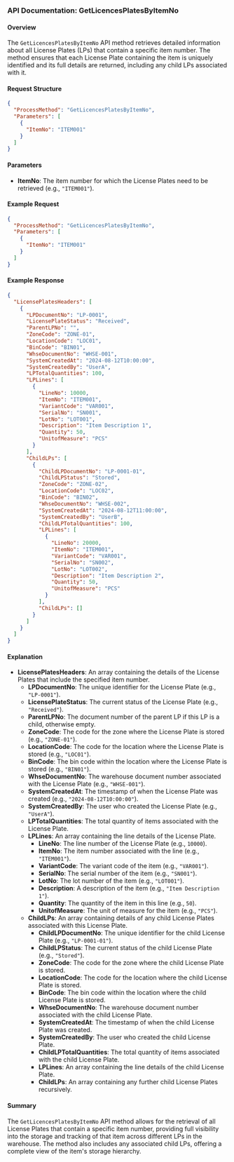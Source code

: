 ### API Documentation: GetLicencesPlatesByItemNo

#### Overview
The `GetLicencesPlatesByItemNo` API method retrieves detailed information about all License Plates (LPs) that contain a specific item number. The method ensures that each License Plate containing the item is uniquely identified and its full details are returned, including any child LPs associated with it.

#### Request Structure
```json
{
  "ProcessMethod": "GetLicencesPlatesByItemNo",
  "Parameters": [
    {
      "ItemNo": "ITEM001"
    }
  ]
}
```

#### Parameters
- **ItemNo**: The item number for which the License Plates need to be retrieved (e.g., `"ITEM001"`).

#### Example Request
```json
{
  "ProcessMethod": "GetLicencesPlatesByItemNo",
  "Parameters": [
    {
      "ItemNo": "ITEM001"
    }
  ]
}
```

#### Example Response
```json
{
  "LicensePlatesHeaders": [
    {
      "LPDocumentNo": "LP-0001",
      "LicensePlateStatus": "Received",
      "ParentLPNo": "",
      "ZoneCode": "ZONE-01",
      "LocationCode": "LOC01",
      "BinCode": "BIN01",
      "WhseDocumentNo": "WHSE-001",
      "SystemCreatedAt": "2024-08-12T10:00:00",
      "SystemCreatedBy": "UserA",
      "LPTotalQuantities": 100,
      "LPLines": [
        {
          "LineNo": 10000,
          "ItemNo": "ITEM001",
          "VariantCode": "VAR001",
          "SerialNo": "SN001",
          "LotNo": "LOT001",
          "Description": "Item Description 1",
          "Quantity": 50,
          "UnitofMeasure": "PCS"
        }
      ],
      "ChildLPs": [
        {
          "ChildLPDocumentNo": "LP-0001-01",
          "ChildLPStatus": "Stored",
          "ZoneCode": "ZONE-02",
          "LocationCode": "LOC02",
          "BinCode": "BIN02",
          "WhseDocumentNo": "WHSE-002",
          "SystemCreatedAt": "2024-08-12T11:00:00",
          "SystemCreatedBy": "UserB",
          "ChildLPTotalQuantities": 100,
          "LPLines": [
            {
              "LineNo": 20000,
              "ItemNo": "ITEM001",
              "VariantCode": "VAR001",
              "SerialNo": "SN002",
              "LotNo": "LOT002",
              "Description": "Item Description 2",
              "Quantity": 50,
              "UnitofMeasure": "PCS"
            }
          ],
          "ChildLPs": []
        }
      ]
    }
  ]
}
```

#### Explanation
- **LicensePlatesHeaders**: An array containing the details of the License Plates that include the specified item number.
  - **LPDocumentNo**: The unique identifier for the License Plate (e.g., `"LP-0001"`).
  - **LicensePlateStatus**: The current status of the License Plate (e.g., `"Received"`).
  - **ParentLPNo**: The document number of the parent LP if this LP is a child, otherwise empty.
  - **ZoneCode**: The code for the zone where the License Plate is stored (e.g., `"ZONE-01"`).
  - **LocationCode**: The code for the location where the License Plate is stored (e.g., `"LOC01"`).
  - **BinCode**: The bin code within the location where the License Plate is stored (e.g., `"BIN01"`).
  - **WhseDocumentNo**: The warehouse document number associated with the License Plate (e.g., `"WHSE-001"`).
  - **SystemCreatedAt**: The timestamp of when the License Plate was created (e.g., `"2024-08-12T10:00:00"`).
  - **SystemCreatedBy**: The user who created the License Plate (e.g., `"UserA"`).
  - **LPTotalQuantities**: The total quantity of items associated with the License Plate.
  - **LPLines**: An array containing the line details of the License Plate.
    - **LineNo**: The line number of the License Plate (e.g., `10000`).
    - **ItemNo**: The item number associated with the line (e.g., `"ITEM001"`).
    - **VariantCode**: The variant code of the item (e.g., `"VAR001"`).
    - **SerialNo**: The serial number of the item (e.g., `"SN001"`).
    - **LotNo**: The lot number of the item (e.g., `"LOT001"`).
    - **Description**: A description of the item (e.g., `"Item Description 1"`).
    - **Quantity**: The quantity of the item in this line (e.g., `50`).
    - **UnitofMeasure**: The unit of measure for the item (e.g., `"PCS"`).
  - **ChildLPs**: An array containing details of any child License Plates associated with this License Plate.
    - **ChildLPDocumentNo**: The unique identifier for the child License Plate (e.g., `"LP-0001-01"`).
    - **ChildLPStatus**: The current status of the child License Plate (e.g., `"Stored"`).
    - **ZoneCode**: The code for the zone where the child License Plate is stored.
    - **LocationCode**: The code for the location where the child License Plate is stored.
    - **BinCode**: The bin code within the location where the child License Plate is stored.
    - **WhseDocumentNo**: The warehouse document number associated with the child License Plate.
    - **SystemCreatedAt**: The timestamp of when the child License Plate was created.
    - **SystemCreatedBy**: The user who created the child License Plate.
    - **ChildLPTotalQuantities**: The total quantity of items associated with the child License Plate.
    - **LPLines**: An array containing the line details of the child License Plate.
    - **ChildLPs**: An array containing any further child License Plates recursively.

#### Summary
The `GetLicencesPlatesByItemNo` API method allows for the retrieval of all License Plates that contain a specific item number, providing full visibility into the storage and tracking of that item across different LPs in the warehouse. The method also includes any associated child LPs, offering a complete view of the item's storage hierarchy.